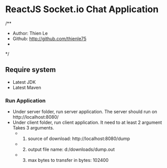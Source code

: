 # ReactJS Socket.io Chat Application

/**
 * Author: Thien Le
 * Github: http://github.com/thienle75
 * 
 */
## Require system

- Latest JDK
- Latest Maven


### Run Application
- Under server folder, run server application. The server should run on http://localhost:8080/
- Under client folder, run client application. It need to at least 2 argument 
	 Takes 3 arguments. 
	 * 1. source of download: http://localhost:8080/dump 
	 * 2. output file name: d:/downloads/dump.out 
	 * 3. max bytes to transfer in bytes: 102400 